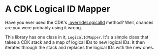 # A CDK Logical ID Mapper

Have you ever used the CDK's [.overrideLogicalId](https://docs.aws.amazon.com/cdk/api/v2/docs/aws-cdk-lib.CfnResource.html#overridewbrlogicalwbridnewlogicalid) method? Well, chances are you were probably using it wrong.

This library has one class in it, `LogicalIdMapper`. It's a simple class that takes a CDK stack and a map of logical IDs to new logical IDs. It then iterates through the stack and replaces the logical IDs with the new ones.


